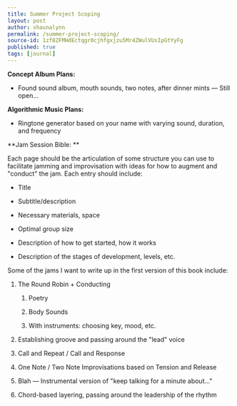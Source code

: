```yaml
---
title: Summer Project Scoping
layout: post
author: shaunalynn
permalink: /summer-project-scoping/
source-id: 1zf8ZFMHdEctqgr0cjhfgxjzu5Mr4ZWulVUsIpGtYyFg
published: true
tags: [journal]
---
```


**Concept Album Plans:**

* Found sound album, mouth sounds, two notes, after dinner mints — Still open...

**Algorithmic Music Plans:**

* Ringtone generator based on your name with varying sound, duration, and frequency

**Jam Session Bible: **

Each page should be the articulation of some structure you can use to facilitate jamming and improvisation with ideas for how to augment and "conduct" the jam. Each entry should include:

* Title

* Subtitle/description

* Necessary materials, space

* Optimal group size

* Description of how to get started, how it works

* Description of the stages of development, levels, etc.

Some of the jams I want to write up in the first version of this book include:

1. The Round Robin + Conducting

    1. Poetry	

    2. Body Sounds

    3. With instruments: choosing key, mood, etc.

2. Establishing groove and passing around the "lead" voice

3. Call and Repeat / Call and Response

4. One Note / Two Note Improvisations based on Tension and Release

5. Blah — Instrumental version of "keep talking for a minute about…"

6. Chord-based layering, passing around the leadership of the rhythm
